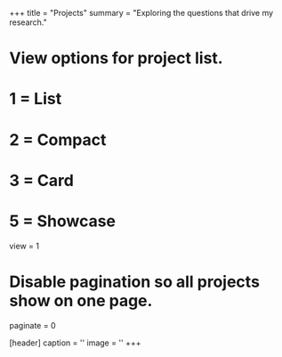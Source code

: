 +++
title = "Projects"
summary = "Exploring the questions that drive my research."

# View options for project list.
#   1 = List
#   2 = Compact
#   3 = Card
#   5 = Showcase
view = 1

# Disable pagination so all projects show on one page.
paginate = 0

[header]
  caption = ''
  image = ''
+++
